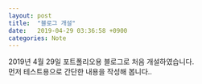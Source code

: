 ```yaml
---
layout: post
title:  "블로그 개설"
date:   2019-04-29 03:36:58 +0900
categories: Note
---
```

2019년 4월 29일 포트폴리오용 블로그로 처음 개설하였습니다.
<br>
먼저 테스트용으로 간단한 내용을 작성해 봅니다..
